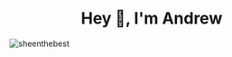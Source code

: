 <h1 align="center">Hey 👋, I'm Andrew</h1>

<p align="left"> <img src="https://github-readme-stats.vercel.app/api?username=sheenthebest&theme=transparent&label=Profile%20views&color=0e75b6&style=flat" alt="sheenthebest" /> </p>

<!--
**sheenthebest/sheenthebest** is a ✨ _special_ ✨ repository because its `README.md` (this file) appears on your GitHub profile.

Here are some ideas to get you started:

- 🔭 I’m currently working on ...
- 🌱 I’m currently learning ...
- 👯 I’m looking to collaborate on ...
- 🤔 I’m looking for help with ...
- 💬 Ask me about ...
- 📫 How to reach me: ...
- 😄 Pronouns: ...
- ⚡ Fun fact: ...
-->
